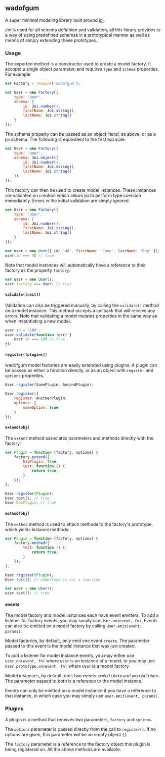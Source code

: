 ## wadofgum

A super minimal modeling library built around [joi](https://github.com/hapijs/joi).

Joi is used for all schema definition and validation, all this library provides is a way of using predefined schemas in a prototypical manner as well as means of simply extending these prototypes.

### Usage

The exported method is a constructor used to create a model factory. It accepts a single object parameter, and requires `type` and `schema` properties. For example:

```javascript
var Factory = require('wadofgum');

var User = new Factory({
    type: 'user',
    schema: {
        id: Joi.number(),
        firstName: Joi.string(),
        lastName: Joi.string()
    }
});
```

The schema property can be passed as an object literal, as above, or as a joi schema. The following is equivalent to the first example:

```javascript
var User = new Factory({
    type: 'user',
    schema: Joi.object({
        id: Joi.number(),
        firstName: Joi.string(),
        lastName: Joi.string()
    })
});
```

This factory can then be used to create model instances. These instances are validated on creation which allows joi to perform type coercion immediately. Errors in the initial validation are simply ignored.

```javascript
var User = new Factory({
    type: 'user',
    schema: {
        id: Joi.number(),
        firstName: Joi.string(),
        lastName: Joi.string()
    }
});

var user = new User({ id: '40', firstName: 'Jane', lastName: 'Doe' });
user.id === 40 // true
```

Note that model instances will automatically have a reference to their factory as the property `factory`.

```javascript
var user = new User();
user.factory === User; // true
```

#### `validate([next])`

Validation can also be triggered manually, by calling the `validate()` method on a model instance. This method accepts a callback that will receive any errors. Note that validating a model mutates properties in the same way as when instantiating a new model.

```javascript
user.id = '100';
user.validate(function (err) {
    user.id === 100 // true
});
```

#### `register([plugins])`

wadofgum model factories are easily extended using plugins. A plugin can be passed as either a function directly, or as an object with `register` and `options` properties.

```javascript
User.register(SomePlugin, SecondPlugin);

User.register({
    register: AnotherPlugin,
    options: {
        someOption: true
    }
});
```

#### `extend(obj)`

The `extend` method associates parameters and methods directly with the factory:

```javascript
var Plugin = function (factory, options) {
    factory.extend({
        hasPlugin: true,
        test: function () {
            return true;
        }
    });
};

User.register(Plugin);
User.test(); // true
User.hasPlugin; // true
```

#### `method(obj)`

The `method` method is used to attach methods to the factory's prototype, which yields instance methods:

```javascript
var Plugin = function (factory, options) {
    factory.method({
        test: function () {
            return true;
        }
    });
};

User.register(Plugin);
User.test(); // undefined is not a function

var user = new User();
user.test(); // true
```

#### events

The model factory and model instances each have event emitters. To add a listener for factory events, you may simply use `User.on(event, fn)`. Events can also be emitted on a model factory by calling `User.emit(event, params)`.

Model factories, by default, only emit one event `create`. The parameter passed to this event is the model instance that was just created.

To add a listener for model instance events, you may either use `user.on(event, fn)` where `user` is an instance of a model, or you may use `User.prototype.on(event, fn)` where `User` is a model factory.

Model instances, by default, emit two events `preValidate` and `postValidate`. The parameter passed to both is a reference to the model instance.

Events can only be emitted on a model instance if you have a reference to that instance, in which case you may simply use `user.emit(event, params)`.

### Plugins

A plugin is a method that receives two parameters, `factory` and `options`.

The `options` parameter is passed directly from the call to `register()`. If no options are given, this parameter will be an empty object `{}`.

The `factory` parameter is a reference to the factory object this plugin is being registered on. All the above methods are available.

